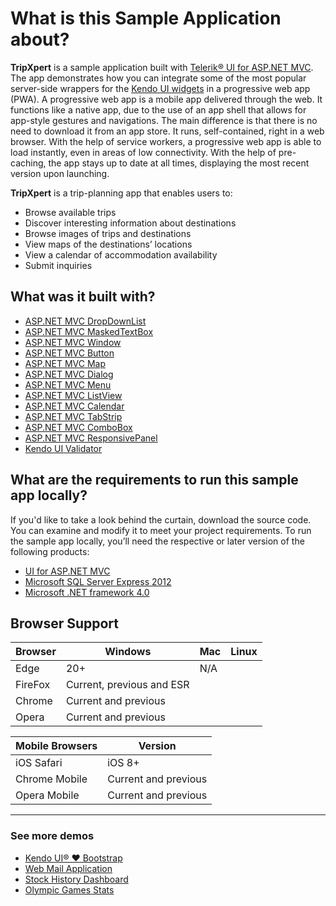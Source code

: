 # What is this Sample Application about?

**TripXpert** is a sample application built with
[Telerik&reg; UI for ASP.NET MVC][ui-for-mvc].
The app demonstrates how you can integrate some of the most popular server-side wrappers for the
[Kendo UI widgets][kendo-demos] in a progressive web app (PWA). A progressive web app is a mobile app delivered through the web. It functions like a native app, due to the use of an app shell that allows for app-style gestures and navigations. The main difference is that there is no need to download it from an app store. It runs, self-contained, right in a web browser. With the help of service workers, a progressive web app is able to load instantly, even in areas of low connectivity. With the help of pre-caching, the app stays up to date at all times, displaying the most recent version upon launching.

**TripXpert** is a trip-planning app that enables users to:

* Browse available trips
* Discover interesting information about destinations
* Browse images of trips and destinations
* View maps of the destinations’ locations
* View a calendar of accommodation availability
* Submit inquiries

## What was it built with?

* [ASP.NET MVC DropDownList][mvc-dropdownlist]
* [ASP.NET MVC MaskedTextBox][mvc-maskedtextbox]
* [ASP.NET MVC Window][mvc-window]
* [ASP.NET MVC Button][mvc-button]
* [ASP.NET MVC Map][mvc-map]
* [ASP.NET MVC Dialog][mvc-dialog]
* [ASP.NET MVC Menu][mvc-menu]
* [ASP.NET MVC ListView][mvc-listview]
* [ASP.NET MVC Calendar][mvc-calendar]
* [ASP.NET MVC TabStrip][mvc-tabstrip]
* [ASP.NET MVC ComboBox][mvc-combobox]
* [ASP.NET MVC ResponsivePanel][mvc-responsivepanel]
* [Kendo UI Validator][kendo-validator]

## What are the requirements to run this sample app locally?

If you'd like to take a look behind the curtain, download the source code. You can examine and modify it to meet your project requirements. To run the sample app locally, you’ll need the respective or later version of the following products:

* [UI for ASP.NET MVC](https://www.telerik.com/download-trial-file/v2/ui-for-asp.net-mvc)
* [Microsoft SQL Server Express 2012](https://www.microsoft.com/en-us/download/details.aspx?id=29062)
* [Microsoft .NET framework 4.0](http://www.microsoft.com/en-us/download/details.aspx?id=17851)


## Browser Support

Browser | Windows | Mac | Linux
--- | --- | --- | ---
Edge | 20+ | N/A
FireFox | Current, previous and ESR
Chrome | Current and previous
Opera | Current and previous

Mobile Browsers | Version
--- | ---
iOS Safari | iOS 8+
Chrome Mobile | Current and previous
Opera Mobile | Current and previous

---

### See more demos

* [Kendo UI&reg; &hearts; Bootstrap](https://demos.telerik.com/kendo-ui/bootstrap/)
* [Web Mail Application](https://demos.telerik.com/aspnet-mvc/webmail/)
* [Stock History Dashboard](https://demos.telerik.com/aspnet-mvc/financial/stock-history)
* [Olympic Games Stats](https://demos.telerik.com/aspnet-mvc/olympic-games/)


[ui-for-mvc]: https://demos.telerik.com/aspnet-mvc/
[kendo-demos]: https://demos.telerik.com/kendo-ui/
[mvc-dropdownlist]: https://demos.telerik.com/aspnet-mvc/dropdownlist/
[mvc-mediaplayer]: https://demos.telerik.com/aspnet-mvc/mediaplayer/index
[mvc-map]: https://demos.telerik.com/aspnet-mvc/map/index
[mvc-dialog]: https://demos.telerik.com/aspnet-mvc/dialog/index
[mvc-menu]: https://demos.telerik.com/aspnet-mvc/menu/index
[mvc-listview]: https://demos.telerik.com/aspnet-mvc/listview/index
[mvc-calendar]: https://demos.telerik.com/aspnet-mvc/calendar/index
[mvc-upload]: https://demos.telerik.com/aspnet-mvc/upload/index
[mvc-tabstrip]: https://demos.telerik.com/aspnet-mvc/tabstrip/index
[mvc-combobox]: https://demos.telerik.com/aspnet-mvc/combobox/index
[mvc-responsivepanel]: https://demos.telerik.com/aspnet-mvc/responsive-panel/index
[kendo-validator]: https://demos.telerik.com/kendo-ui/validator/index
[kendo-validator]: https://demos.telerik.com/kendo-ui/validator/index
[mvc-maskedtextbox]: https://demos.telerik.com/aspnet-mvc/maskedtextbox
[mvc-window]: https://demos.telerik.com/aspnet-mvc/window
[mvc-button]: https://demos.telerik.com/aspnet-mvc/button
